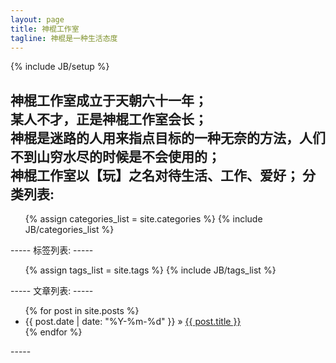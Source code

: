 ```yaml
---
layout: page
title: 神棍工作室
tagline: 神棍是一种生活态度
---
```

{% include JB/setup %}

神棍工作室成立于天朝六十一年；  
某人不才，正是神棍工作室会长；  
神棍是迷路的人用来指点目标的一种无奈的方法，人们不到山穷水尽的时候是不会使用的；  
神棍工作室以【玩】之名对待生活、工作、爱好；
分类列表:
-----
<ul class="tag_box inline">
  {% assign categories_list = site.categories %}
  {% include JB/categories_list %}
</ul>
-----
标签列表:
-----
<ul class="tag_box inline">
{% assign tags_list = site.tags %}
{% include JB/tags_list %}
</ul>
-----
文章列表:
-----
<ul class="posts">
{% for post in site.posts %}
<li><span>{{ post.date | date: "%Y-%m-%d" }}</span> &raquo; <a href="{{ BASE_PATH }}{{ post.url }}">{{ post.title }}</a></li>
{% endfor %}
</ul>
-----
